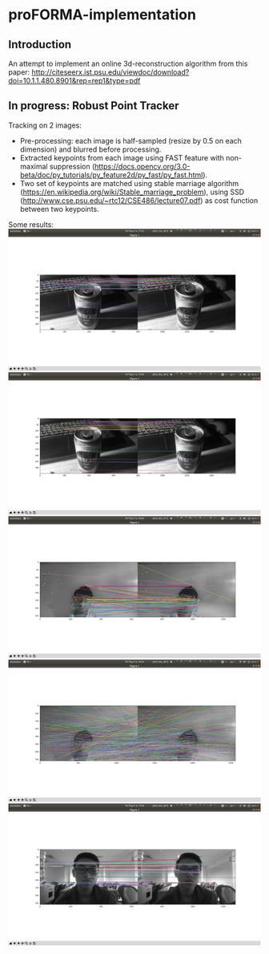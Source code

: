 # proFORMA-implementation

## Introduction
An attempt to implement an online 3d-reconstruction algorithm from this paper:
http://citeseerx.ist.psu.edu/viewdoc/download?doi=10.1.1.480.8901&rep=rep1&type=pdf

## In progress: Robust Point Tracker
Tracking on 2 images:
- Pre-processing: each image is half-sampled (resize by 0.5 on each dimension) and blurred before processing.
- Extracted keypoints from each image using FAST feature with non-maximal suppression (https://docs.opencv.org/3.0-beta/doc/py_tutorials/py_feature2d/py_fast/py_fast.html).
- Two set of keypoints are matched using stable marriage algorithm (https://en.wikipedia.org/wiki/Stable_marriage_problem), using SSD (http://www.cse.psu.edu/~rtc12/CSE486/lecture07.pdf) as cost function between two keypoints.

Some results:
![](results/Screenshot1.png)
![](results/Screenshot2.png)
![](results/Screenshot3.png)
![](results/Screenshot4.png)
![](results/Screenshot5.png)
